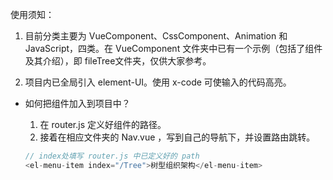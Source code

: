 使用须知：

1. 目前分类主要为 VueComponent、CssComponent、Animation 和 JavaScript，四类。在 VueComponent 文件夹中已有一个示例（包括了组件及其介绍），即 fileTree文件夹，仅供大家参考。

2. 项目内已全局引入 element-UI。使用 x-code 可使输入的代码高亮。 

   

- 如何把组件加入到项目中？

  1. 在 router.js 定义好组件的路径。
  2. 接着在相应文件夹的 Nav.vue ，写到自己的导航下，并设置路由跳转。

  ```javascript
  // index处填写 router.js 中已定义好的 path
  <el-menu-item index="/Tree">树型组织架构</el-menu-item>
  ```

  


